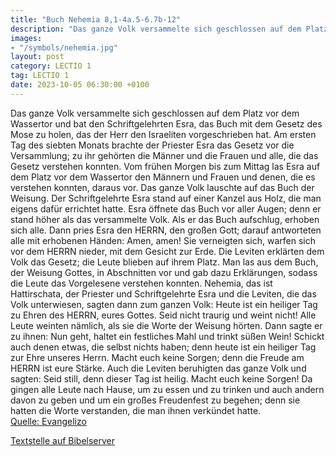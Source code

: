 ```yaml
---
title: "Buch Nehemia 8,1-4a.5-6.7b-12"
description: "Das ganze Volk versammelte sich geschlossen auf dem Platz vor dem Wassertor und bat den Schriftgelehrten Esra, das Buch mit dem Gesetz des Mose zu holen, das der Herr den Israeliten vorgeschrieben hat. Am ersten Tag des siebten Monats brachte der Priester Esra das Gesetz vor die ...."
images:
- "/symbols/nehemia.jpg"
layout: post
category: LECTIO 1
tag: LECTIO 1
date: 2023-10-05 06:30:00 +0100
---
```

Das ganze Volk versammelte sich geschlossen auf dem Platz vor dem Wassertor und bat den Schriftgelehrten Esra, das Buch mit dem Gesetz des Mose zu holen, das der Herr den Israeliten vorgeschrieben hat.
Am ersten Tag des siebten Monats brachte der Priester Esra das Gesetz vor die Versammlung; zu ihr gehörten die Männer und die Frauen und alle, die das Gesetz verstehen konnten.<!--more-->
Vom frühen Morgen bis zum Mittag las Esra auf dem Platz vor dem Wassertor den Männern und Frauen und denen, die es verstehen konnten, daraus vor. Das ganze Volk lauschte auf das Buch der Weisung.
Der Schriftgelehrte Esra stand auf einer Kanzel aus Holz, die man eigens dafür errichtet hatte.
Esra öffnete das Buch vor aller Augen; denn er stand höher als das versammelte Volk. Als er das Buch aufschlug, erhoben sich alle.
Dann pries Esra den HERRN, den großen Gott; darauf antworteten alle mit erhobenen Händen: Amen, amen! Sie verneigten sich, warfen sich vor dem HERRN nieder, mit dem Gesicht zur Erde.
Die Leviten erklärten dem Volk das Gesetz; die Leute blieben auf ihrem Platz.
Man las aus dem Buch, der Weisung Gottes, in Abschnitten vor und gab dazu Erklärungen, sodass die Leute das Vorgelesene verstehen konnten.
Nehemia, das ist Hattirschata, der Priester und Schriftgelehrte Esra und die Leviten, die das Volk unterwiesen, sagten dann zum ganzen Volk: Heute ist ein heiliger Tag zu Ehren des HERRN, eures Gottes. Seid nicht traurig und weint nicht! Alle Leute weinten nämlich, als sie die Worte der Weisung hörten.
Dann sagte er zu ihnen: Nun geht, haltet ein festliches Mahl und trinkt süßen Wein! Schickt auch denen etwas, die selbst nichts haben; denn heute ist ein heiliger Tag zur Ehre unseres Herrn. Macht euch keine Sorgen; denn die Freude am HERRN ist eure Stärke.
Auch die Leviten beruhigten das ganze Volk und sagten: Seid still, denn dieser Tag ist heilig. Macht euch keine Sorgen!
Da gingen alle Leute nach Hause, um zu essen und zu trinken und auch andern davon zu geben und um ein großes Freudenfest zu begehen; denn sie hatten die Worte verstanden, die man ihnen verkündet hatte.<br>
[Quelle: Evangelizo](https://evangeliumtagfuertag.org/DE/gospel)

[Textstelle auf Bibelserver](https://www.bibleserver.com/EU/Nehemia8,1-4a.5-6.7b-12)
